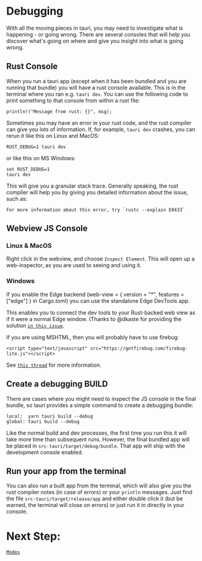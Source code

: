 # Debugging

With all the moving pieces in tauri, you may need to investigate what is
happening - or going wrong. There are several consoles that will help you
discover what's going on where and give you insight into what is going wrong.

## Rust Console

When you run a tauri app (except when it has been bundled and you are running
that bundle) you will have a rust console available. This is in the terminal
where you ran e.g. `tauri dev`. You can use the following code to print
something to that console from within a rust file:

```
println!("Message from rust: {}", msg);
```

Sometimes you may have an error in your rust code, and the rust compiler can
give you lots of information. If, for example, `tauri dev` crashes, you can
rerun it like this on Linux and MacOS:

```
RUST_DEBUG=1 tauri dev
```

or like this on MS Windows:

```
set RUST_DEBUG=1
tauri dev
```

This will give you a granular stack trace. Generally speaking, the rust compiler
will help you by giving you detailed information about the issue, such as:

```
For more information about this error, try `rustc --explain E0433`
```

## Webview JS Console

### Linux & MacOS

Right click in the webview, and choose `Inspect Element`. This will open up a
web-inspector, as you are used to seeing and using it.

### Windows

If you enable the Edge backend (web-view = { version = "\*", features = ["edge"]
} in Cargo.toml) you can use the standalone Edge DevTools app.

This enables you to connect the dev tools to your Rust-backed web view as if it
were a normal Edge window. (Thanks to @dkaste for providing the solution
[`in this issue`](HTTPS://github.com/Boscop/web-view/issues/88#issuecomment-552464137).

If you are using MSHTML, then you will probably have to use firebug:

```
<script type="text/javascript" src="https://getfirebug.com/firebug-lite.js"></script>
```

See
[`this thread`](HTTPS://github.com/zserge/webview/blob/master/README.md#debugging-and-development-tips)
for more information.

## Create a debugging BUILD

There are cases where you might need to inspect the JS console in the final
bundle, so tauri provides a simple command to create a debugging bundle:

```
local:  yarn tauri build --debug
global: tauri build --debug
```

Like the normal build and dev processes, the first time you run this it will
take more time than subsequent runs. However, the final bundled app will be
placed in `src-tauri/target/debug/bundle`. That app will ship with the
development console enabled.

## Run your app from the terminal

You can also run a built app from the terminal, which will also give you the
rust compiler notes (in case of errors) or your `println` messages. Just find
the file `src-tauri/target/release/app` and either double click it (but be
warned, the terminal will close on errors) or just run it in directly in your
console.

# Next Step:

[`Modes`](HTTPS://github.com/tauri-apps/tauri/wiki/09.-Modes)
